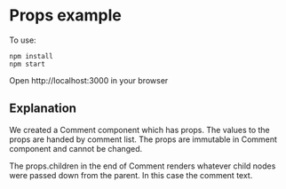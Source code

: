 # Props example

To use:
```
npm install
npm start
```

Open http://localhost:3000 in your browser

## Explanation

We created a Comment component which has props. The values to the props are handed by comment list. The props are immutable in Comment component and cannot be changed.

The props.children in the end of Comment renders whatever child nodes were passed down from the parent. In this case the comment text.
